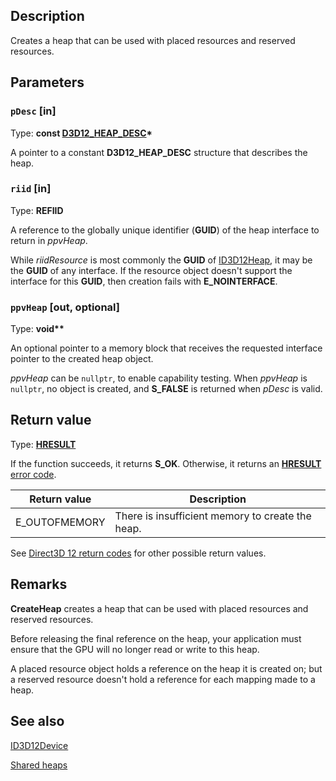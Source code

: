 ## Description

Creates a heap that can be used with placed resources and reserved resources.

## Parameters

### `pDesc` [in]

Type: **const [D3D12_HEAP_DESC](https://learn.microsoft.com/windows/win32/api/d3d12/ns-d3d12-d3d12_heap_desc)\***

A pointer to a constant **D3D12_HEAP_DESC** structure that describes the heap.

### `riid` [in]

Type: **REFIID**

A reference to the globally unique identifier (**GUID**) of the heap interface to return in *ppvHeap*.

While *riidResource* is most commonly the **GUID** of [ID3D12Heap](https://learn.microsoft.com/windows/win32/api/d3d12/nn-d3d12-id3d12heap), it may be the **GUID** of any interface. If the resource object doesn't support the interface for this **GUID**, then creation fails with **E_NOINTERFACE**.

### `ppvHeap` [out, optional]

Type: **void\*\***

An optional pointer to a memory block that receives the requested interface pointer to the created heap object.

*ppvHeap* can be `nullptr`, to enable capability testing. When *ppvHeap* is `nullptr`, no object is created, and **S_FALSE** is returned when *pDesc* is valid.

## Return value

Type: **[HRESULT](https://learn.microsoft.com/windows/win32/com/structure-of-com-error-codes)**

If the function succeeds, it returns **S_OK**. Otherwise, it returns an [**HRESULT**](https://learn.microsoft.com/windows/desktop/com/structure-of-com-error-codes) [error code](https://learn.microsoft.com/windows/win32/com/com-error-codes-10).

|Return value|Description|
|-|-|
|E_OUTOFMEMORY|There is insufficient memory to create the heap.|

See [Direct3D 12 return codes](https://learn.microsoft.com/windows/win32/direct3d12/d3d12-graphics-reference-returnvalues) for other possible return values.

## Remarks

**CreateHeap** creates a heap that can be used with placed resources and reserved resources.

Before releasing the final reference on the heap, your application must ensure that the GPU will no longer read or write to this heap.

A placed resource object holds a reference on the heap it is created on; but a reserved resource doesn't hold a reference for each mapping made to a heap.

## See also

[ID3D12Device](https://learn.microsoft.com/windows/win32/api/d3d12/nn-d3d12-id3d12device)

[Shared heaps](https://learn.microsoft.com/windows/win32/direct3d12/shared-heaps)
